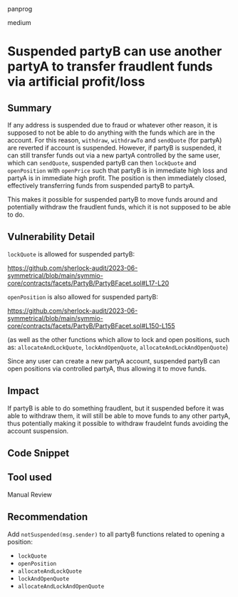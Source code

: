 panprog

medium

# Suspended partyB can use another partyA to transfer fraudlent funds via artificial profit/loss

## Summary

If any address is suspended due to fraud or whatever other reason, it is supposed to not be able to do anything with the funds which are in the account. For this reason, `withdraw`, `withdrawTo` and `sendQuote` (for partyA) are reverted if account is suspended. However, if partyB is suspended, it can still transfer funds out via a new partyA controlled by the same user, which can `sendQuote`, suspended partyB can then `lockQuote` and `openPosition` with `openPrice` such that partyB is in immediate high loss and partyA is in immediate high profit. The position is then immediately closed, effectively transferring funds from suspended partyB to partyA.

This makes it possible for suspended partyB to move funds around and potentially withdraw the fraudlent funds, which it is not supposed to be able to do.

## Vulnerability Detail

`lockQuote` is allowed for suspended partyB:

https://github.com/sherlock-audit/2023-06-symmetrical/blob/main/symmio-core/contracts/facets/PartyB/PartyBFacet.sol#L17-L20

`openPosition` is also allowed for suspended partyB:

https://github.com/sherlock-audit/2023-06-symmetrical/blob/main/symmio-core/contracts/facets/PartyB/PartyBFacet.sol#L150-L155

(as well as the other functions which allow to lock and open positions, such as: `allocateAndLockQuote`, `lockAndOpenQuote`, `allocateAndLockAndOpenQuote`)

Since any user can create a new partyA account, suspended partyB can open positions via controlled partyA, thus allowing it to move funds.

## Impact

If partyB is able to do something fraudlent, but it suspended before it was able to withdraw them, it will still be able to move funds to any other partyA, thus potentially making it possible to withdraw fraudelnt funds avoiding the account suspension.

## Code Snippet

## Tool used

Manual Review

## Recommendation

Add `notSuspended(msg.sender)` to all partyB functions related to opening a position:

- `lockQuote`
- `openPosition`
- `allocateAndLockQuote`
- `lockAndOpenQuote`
- `allocateAndLockAndOpenQuote`